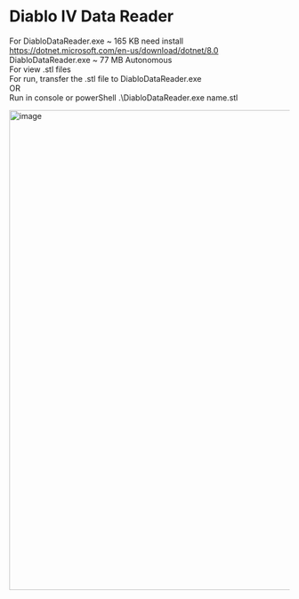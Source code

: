 # Diablo IV Data Reader

For DiabloDataReader.exe ~ 165 KB need install https://dotnet.microsoft.com/en-us/download/dotnet/8.0
<br/>
DiabloDataReader.exe ~ 77 MB Autonomous
<br/>
For view .stl files
<br/>
For run, transfer the .stl file to DiabloDataReader.exe
<br/>
OR
<br/>
Run in console or powerShell .\DiabloDataReader.exe name.stl
<br/>

<img width="864" alt="image" src="https://github.com/Zombach/DiabloDataReader/assets/52016832/5515354c-1c01-4a97-b934-c2880c342b3e">
